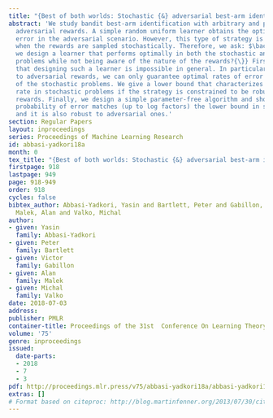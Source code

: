 ```yaml
---
title: "{Best of both worlds: Stochastic {&} adversarial best-arm identification}"
abstract: 'We study bandit best-arm identification with arbitrary and potentially
  adversarial rewards. A simple random uniform learner obtains the optimal rate of
  error in the adversarial scenario. However, this type of strategy is suboptimal
  when the rewards are sampled stochastically. Therefore, we ask: $\backslash$emph{\{}Can
  we design a learner that performs optimally in both the stochastic and adversarial
  problems while not being aware of the nature of the rewards?{\}} First, we show
  that designing such a learner is impossible in general. In particular, to be robust
  to adversarial rewards, we can only guarantee optimal rates of error on a subset
  of the stochastic problems. We give a lower bound that characterizes the optimal
  rate in stochastic problems if the strategy is constrained to be robust to adversarial
  rewards. Finally, we design a simple parameter-free algorithm and show that its
  probability of error matches (up to log factors) the lower bound in stochastic problems,
  and it is also robust to adversarial ones.'
section: Regular Papers
layout: inproceedings
series: Proceedings of Machine Learning Research
id: abbasi-yadkori18a
month: 0
tex_title: "{Best of both worlds: Stochastic {&} adversarial best-arm identification}"
firstpage: 918
lastpage: 949
page: 918-949
order: 918
cycles: false
bibtex_author: Abbasi-Yadkori, Yasin and Bartlett, Peter and Gabillon, Victor and
  Malek, Alan and Valko, Michal
author:
- given: Yasin
  family: Abbasi-Yadkori
- given: Peter
  family: Bartlett
- given: Victor
  family: Gabillon
- given: Alan
  family: Malek
- given: Michal
  family: Valko
date: 2018-07-03
address: 
publisher: PMLR
container-title: Proceedings of the 31st  Conference On Learning Theory
volume: '75'
genre: inproceedings
issued:
  date-parts:
  - 2018
  - 7
  - 3
pdf: http://proceedings.mlr.press/v75/abbasi-yadkori18a/abbasi-yadkori18a.pdf
extras: []
# Format based on citeproc: http://blog.martinfenner.org/2013/07/30/citeproc-yaml-for-bibliographies/
---
```

